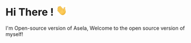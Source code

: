 # Hi There ! <img src="https://github.com/ABSphreak/ABSphreak/blob/master/gifs/Hi.gif" width="30px" height="30px"></h2>

I'm Open-source version of Asela, Welcome to the open source version of myself! 
